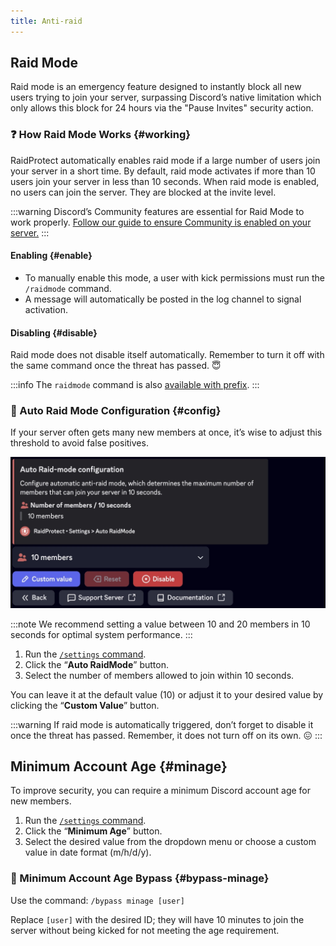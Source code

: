 ```yaml
---
title: Anti-raid
---
```


## Raid Mode

Raid mode is an emergency feature designed to instantly block all new users trying to join your server, surpassing Discord’s native limitation which only allows this block for 24 hours via the "Pause Invites" security action.

### ❓ How Raid Mode Works {#working}

RaidProtect automatically enables raid mode if a large number of users join your server in a short time. By default, raid mode activates if more than 10 users join your server in less than 10 seconds. When raid mode is enabled, no users can join the server. They are blocked at the invite level.

:::warning
Discord’s Community features are essential for Raid Mode to work properly. [Follow our guide to ensure Community is enabled on your server.](../guides/community.md)
:::

#### Enabling {#enable}

- To manually enable this mode, a user with kick permissions must run the `/raidmode` command.
- A message will automatically be posted in the log channel to signal activation.

#### Disabling {#disable}

Raid mode does not disable itself automatically. Remember to turn it off with the same command once the threat has passed. 😇

:::info
The `raidmode` command is also [available with prefix](../guides/prefix.md).
:::

### 🚨 Auto Raid Mode Configuration {#config}

If your server often gets many new members at once, it’s wise to adjust this threshold to avoid false positives.

![Screenshot of auto raid mode settings](../../../../en/docusaurus-plugin-content-docs/version-3.2.0/assets/rp-settings-raid-mode.webp)

:::note
We recommend setting a value between 10 and 20 members in 10 seconds for optimal system performance.
:::

1. Run the [ `/settings` command](../setup.md#settings).
2. Click the “**Auto RaidMode**” button.
3. Select the number of members allowed to join within 10 seconds.

You can leave it at the default value (10) or adjust it to your desired value by clicking the “**Custom Value**” button.

:::warning
If raid mode is automatically triggered, don’t forget to disable it once the threat has passed. Remember, it does not turn off on its own. 😖
:::


## Minimum Account Age {#minage}

To improve security, you can require a minimum Discord account age for new members.

1. Run the [ `/settings` command](../setup.md#settings).
2. Click the “**Minimum Age**” button.
3. Select the desired value from the dropdown menu or choose a custom value in date format (m/h/d/y).

### 🎂 Minimum Account Age Bypass {#bypass-minage}

Use the command: ```/bypass minage [user]```

Replace `[user]` with the desired ID; they will have 10 minutes to join the server without being kicked for not meeting the age requirement.